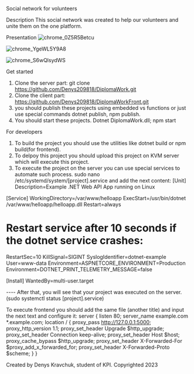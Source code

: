 Social network for volunteers

Description
This social network was created to help our volunteers and unite them on the one platform.

Presentation
![chrome_0Z5R5Betcu](https://github.com/Denys-Kravchuk982910/op-kp23-Kravchuk/assets/114987963/0ab54bd1-dc09-4d57-9382-fa366ee5343d)

![chrome_YgeWL5Y9A8](https://github.com/Denys-Kravchuk982910/op-kp23-Kravchuk/assets/114987963/1cb11d40-19f3-4a67-ae20-080e5ff75ab8)

![chrome_S6wQlsydWS](https://github.com/Denys-Kravchuk982910/op-kp23-Kravchuk/assets/114987963/71e1498a-9125-4cf3-9567-be2b8a36ce07)



Get started
1. Clone the server part: git clone https://github.com/Denys209818/DiplomaWork.git
2. Clone the client part: https://github.com/Denys209818/DiplomaWorkFront.git
3. you should publish these projects using embedded vs functions or just use special commands dotnet publish, npm publish.
4. You should start these projects. Dotnet DiplomaWork.dll; npm start


For developers
1. To build the project you should use the utilities like dotnet build or npm build(for frontend).
2. To delpoy this project you should upload this project on KVM server which will execute this project.
3. To execute the project on the server you can use special services to automate such process. sudo nano /etc/systemd/system/[project].service and add the next content: 
[Unit]
Description=Example .NET Web API App running on Linux

[Service]
WorkingDirectory=/var/www/helloapp
ExecStart=/usr/bin/dotnet /var/www/helloapp/helloapp.dll
Restart=always
# Restart service after 10 seconds if the dotnet service crashes:
RestartSec=10
KillSignal=SIGINT
SyslogIdentifier=dotnet-example
User=www-data
Environment=ASPNETCORE_ENVIRONMENT=Production
Environment=DOTNET_PRINT_TELEMETRY_MESSAGE=false

[Install]
WantedBy=multi-user.target


---- After that, you will see that your project was executed on the server.
(sudo systemctl status [project].service)


To execute frontend you should add the same file (another title) and input the next text and configure it:
server {
    listen        80;
    server_name   example.com *.example.com;
    location / {
        proxy_pass         http://127.0.0.1:5000;
        proxy_http_version 1.1;
        proxy_set_header   Upgrade $http_upgrade;
        proxy_set_header   Connection keep-alive;
        proxy_set_header   Host $host;
        proxy_cache_bypass $http_upgrade;
        proxy_set_header   X-Forwarded-For $proxy_add_x_forwarded_for;
        proxy_set_header   X-Forwarded-Proto $scheme;
    }
}




 

 Created by Denys Kravchuk, student of KPI.
 Copyrighted 2023